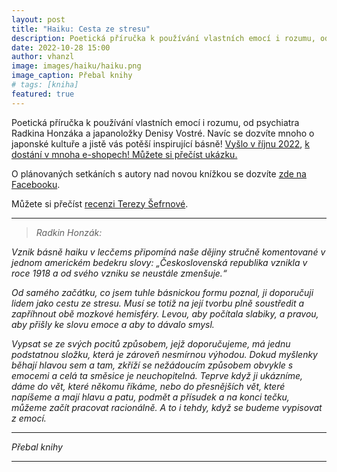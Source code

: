 ```yaml
---
layout: post
title: "Haiku: Cesta ze stresu"
description: Poetická příručka k používání vlastních emocí i rozumu, od psychiatra Radkina Honzáka a japanoložky Denisy Vostré. Navíc se dozvíte mnoho o japonské kultuře a jistě vás potěší inspirující básně!
date: 2022-10-28 15:00
author: vhanzl
image: images/haiku/haiku.png
image_caption: Přebal knihy
# tags: [kniha]
featured: true
---
```


Poetická příručka k používání vlastních emocí i rozumu, od psychiatra Radkina Honzáka a japanoložky Denisy Vostré. Navíc se dozvíte mnoho o japonské kultuře a jistě vás potěší inspirující básně! [Vyšlo v říjnu 2022](https://www.knizniklub.cz/knihy/598299-haiku-cesta-ze-stresu.html?show), [k dostání v mnoha e-shopech! Můžete si přečíst ukázku.](https://www.knizniklub.cz/knihy/598299-haiku-cesta-ze-stresu.html?show)

O plánovaných setkáních s autory nad novou knížkou se dozvíte [zde na Facebooku](https://www.facebook.com/haikunastres).

Můžete si přečíst [recenzi Terezy Šefrnové](https://blog.aktualne.cz/blogy/tereza-sefrnova.php?itemid=43631&fbclid=IwAR2puCSgnKeepoh3rzzVGlzuIR-lQneAAW5MBT4AO4ZfhGwOpNQ6ngj6EDg).

---

> <cite>Radkin Honzák:</cite>

_Vznik básně haiku v lecčems připomíná naše dějiny stručně komentované v jednom americkém bedekru slovy: „Československá republika vznikla v roce 1918 a od svého vzniku se neustále zmenšuje.“_

_Od samého začátku, co jsem tuhle básnickou formu poznal, ji doporučuji lidem jako cestu ze stresu. Musí se totiž na její tvorbu plně soustředit a zapříhnout obě mozkové hemisféry. Levou, aby počítala slabiky, a pravou, aby přišly ke slovu emoce a aby to dávalo smysl._

_Vypsat se ze svých pocitů způsobem, jejž doporučujeme, má jednu podstatnou složku, která je zároveň nesmírnou výhodou. Dokud myšlenky běhají hlavou sem a tam, zkříží se nežádoucím způsobem obvykle s emocemi a celá ta směsice je neuchopitelná. Teprve když ji ukázníme, dáme do vět, které někomu říkáme, nebo do přesnějších vět, které napíšeme a mají hlavu a patu, podmět a přísudek a na konci tečku, můžeme začít pracovat racionálně. A to i tehdy, když se budeme vypisovat z emocí._

---

<div class="gallery-box">
  <div class="gallery">
    <img src="{{site.baseurl}}/images/haiku/haiku.png" loading="lazy" alt="">
  </div>
  <em>Přebal knihy</em>
</div>

---
